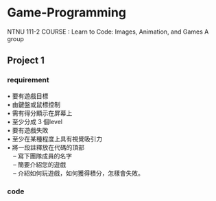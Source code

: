 # Game-Programming
NTNU 111-2 COURSE : Learn to Code: Images, Animation, and Games A group 


## Project 1
### requirement

• 要有遊戲目標<br />
• 由鍵盤或鼠標控制<br />
• 需有得分顯示在屏幕上<br />
• 至少分成 3 個level<br />
• 要有遊戲失敗<br />
• 至少在某種程度上具有視覺吸引力<br />
• 將一段註釋放在代碼的頂部<br />
&emsp;– 寫下團隊成員的名字<br />
&emsp;– 簡要介紹您的遊戲<br />
&emsp;– 介紹如何玩遊戲，如何獲得積分，怎樣會失敗。  

### code


